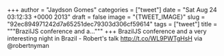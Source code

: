 
+++
author = "Jaydson Gomes"
categories = ["tweet"]
date = "Sat Aug 24 03:12:33 +0000 2013"
draft = false
image = "{TWEET_IMAGE}"
slug = "92ec894971242d7a65251dec79303d306cf59614"
tags = ["tweet"]
title = """BrazilJS conference and a..."""
+++
BrazilJS conference and a very interesting night in Brazil - Robert's talk http://t.co/WL9PWTgHsH via @robertnyman
